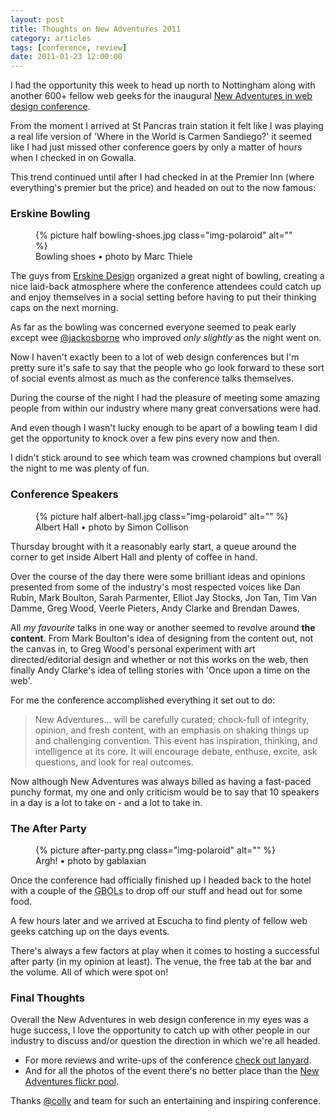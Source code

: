 ```yaml
---
layout: post
title: Thoughts on New Adventures 2011
category: articles
tags: [conference, review]
date: 2011-01-23 12:00:00
---
```


I had the opportunity this week to head up north to Nottingham along with another 600+ fellow web geeks for the inaugural [New Adventures in web design conference](http://newadventuresconf.com/).

From the moment I arrived at St Pancras train station it felt like I was playing a real life version of 'Where in the World is Carmen Sandiego?' it seemed like I had just missed other conference goers by only a matter of hours when I checked in on Gowalla.

This trend continued until after I had checked in at the Premier Inn (where everything's premier but the price) and headed on out to the now famous:

### Erskine Bowling

<figure class="figure-img pull-right">
  {% picture half bowling-shoes.jpg class="img-polaroid" alt="" %}
  <figcaption>Bowling shoes &bull; photo by Marc Thiele</figcaption>
</figure>

The guys from [Erskine Design](http://erskinedesign.com/) organized a great night of bowling, creating a nice laid-back atmosphere where the conference attendees could catch up and enjoy themselves in a social setting before having to put their thinking caps on the next morning.

As far as the bowling was concerned everyone seemed to peak early except wee [@jackosborne](http://twitter.com/jackosborne) who improved *only slightly* as the night went on.

Now I haven't exactly been to a lot of web design conferences but I'm pretty sure it's safe to say that the people who go look forward to these sort of social events almost as much as the conference talks themselves.

During the course of the night I had the pleasure of meeting some amazing people from within our industry where many great conversations were had.

And even though I wasn't lucky enough to be apart of a bowling team I did get the opportunity to knock over a few pins every now and then.

I didn't stick around to see which team was crowned champions but overall the night to me was plenty of fun.

### Conference Speakers

<figure class="figure-img pull-left">
  {% picture half albert-hall.jpg class="img-polaroid" alt="" %}
  <figcaption>Albert Hall &bull; photo by Simon Collison</figcaption>
</figure>

Thursday brought with it a reasonably early start, a queue around the corner to get inside Albert Hall and plenty of coffee in hand.

Over the course of the day there were some brilliant ideas and opinions presented from some of the industry's most respected voices like Dan Rubin, Mark Boulton, Sarah Parmenter, Elliot Jay Stocks, Jon Tan, Tim Van Damme, Greg Wood, Veerle Pieters, Andy Clarke and Brendan Dawes.

All *my favourite* talks in one way or another seemed to revolve around **the content**. From Mark Boulton's idea of designing from the content out, not the canvas in, to Greg Wood's personal experiment with art directed/editorial design and whether or not this works on the web, then finally Andy Clarke's idea of telling stories with 'Once upon a time on the web'.

For me the conference accomplished everything it set out to do:

> New Adventures... will be carefully curated; chock-full of integrity, opinion, and fresh content, with an emphasis on shaking things up and challenging convention. This event has inspiration, thinking, and intelligence at its core. It will encourage debate, enthuse, excite, ask questions, and look for real outcomes.

Now although New Adventures was always billed as having a fast-paced punchy format, my one and only criticism would be to say that 10 speakers in a day is a lot to take on - and a lot to take in.

### The After Party

<figure class="figure-img pull-right">
  {% picture after-party.png class="img-polaroid" alt="" %}
  <figcaption>Argh! &bull; photo by gablaxian</figcaption>
</figure>

Once the conference had officially finished up I headed back to the hotel with a couple of the <abbr title="Great Bunch of Lads">GBOLs</abbr> to drop off our stuff and head out for some food.

A few hours later and we arrived at Escucha to find plenty of fellow web geeks catching up on the days events.

There's always a few factors at play when it comes to hosting a successful after party (in my opinion at least). The venue, the free tab at the bar and the volume. All of which were spot on!

### Final Thoughts

Overall the New Adventures in web design conference in my eyes was a huge success, I love the opportunity to catch up with other people in our industry to discuss and/or question the direction in which we're all headed.

+ For more reviews and write-ups of the conference [check out lanyard](http://lanyrd.com/2011/new-adventures-in-web-design/writeups/).
+ And for all the photos of the event there's no better place than the [New Adventures flickr pool](http://flickr.com/groups/naconf/pool/).

Thanks <a href="http://twitter.com/colly">@colly</a> and team for such an entertaining and inspiring conference.
